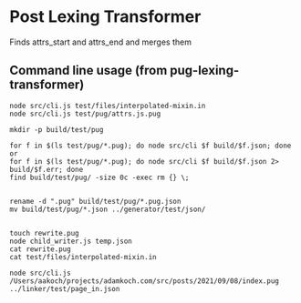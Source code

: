 
# Post Lexing Transformer

Finds attrs_start and attrs_end and merges them

## Command line usage (from pug-lexing-transformer)

```
node src/cli.js test/files/interpolated-mixin.in
node src/cli.js test/pug/attrs.js.pug

mkdir -p build/test/pug

for f in $(ls test/pug/*.pug); do node src/cli $f build/$f.json; done
or
for f in $(ls test/pug/*.pug); do node src/cli $f build/$f.json 2> build/$f.err; done
find build/test/pug/ -size 0c -exec rm {} \;


rename -d ".pug" build/test/pug/*.pug.json
mv build/test/pug/*.json ../generator/test/json/


touch rewrite.pug
node child_writer.js temp.json
cat rewrite.pug
cat test/files/interpolated-mixin.in

```

```
node src/cli.js /Users/aakoch/projects/adamkoch.com/src/posts/2021/09/08/index.pug ../linker/test/page_in.json
```